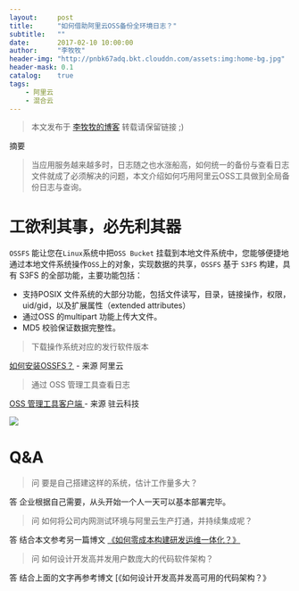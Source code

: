 ```yaml
---
layout:     post
title:      "如何借助阿里云OSS备份全环境日志？"
subtitle:   ""
date:       2017-02-10 10:00:00
author:     "李牧牧"
header-img: "http://pnbk67adq.bkt.clouddn.com/assets:img:home-bg.jpg"
header-mask: 0.1
catalog:    true
tags:
    - 阿里云
    - 混合云
---
```


> 本文发布于 [李牧牧的博客](http://limumu.me) 转载请保留链接 ;)



摘要 

> 当应用服务越来越多时，日志随之也水涨船高，如何统一的备份与查看日志文件就成了必须解决的问题，本文介绍如何巧用阿里云OSS工具做到全局备份日志与查询。



# 工欲利其事，必先利其器

`OSSFS` 能让您在`Linux`系统中把`OSS Bucket` 挂载到本地文件系统中，您能够便捷地通过本地文件系统操作`OSS`上的对象，实现数据的共享，`OSSFS` 基于 `S3FS` 构建，具有 S3FS 的全部功能，主要功能包括：

- 支持POSIX 文件系统的大部分功能，包括文件读写，目录，链接操作，权限，uid/gid，以及扩展属性（extended attributes）
- 通过OSS 的multipart 功能上传大文件。
- MD5 校验保证数据完整性。

> 下载操作系统对应的发行软件版本

 [如何安装OSSFS？](https://help.aliyun.com/document_detail/32196.html "如何安装OSSFS？")  - 来源 阿里云

> 通过 OSS 管理工具查看日志

 [ OSS 管理工具客户端 ](https://market.aliyun.com/store/55050-2.html?spm=5176.mktshop55050.4.1.ip9G0X "OSS 管理工具客户端 ")  - 来源 驻云科技

![](http://pnbk67adq.bkt.clouddn.com/assets:post:img:201705161323014.jpg)



# Q&A

> 问 要是自己搭建这样的系统，估计工作量多大？

答 企业根据自己需要，从头开始一个人一天可以基本部署完毕。

> 问 如何将公司内网测试环境与阿里云生产打通，并持续集成呢？

答 结合本文参考另一篇博文 [《如何零成本构建研发运维一体化？》](http://www.limumu.me/2017/02/18/create-devops-from-aliyun/ "如何零成本构建研发运维一体化？")

> 问 如何设计开发高并发用户数庞大的代码软件架构？

答 结合上面的文字再参考博文 [《如何设计开发高并发高可用的代码架构？》